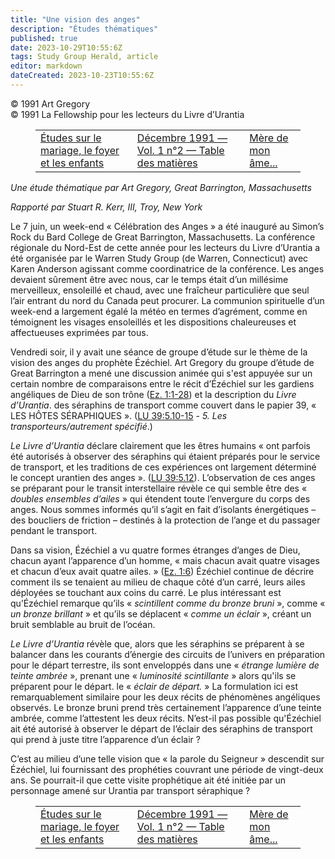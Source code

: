 ```yaml
---
title: "Une vision des anges"
description: "Études thématiques"
published: true
date: 2023-10-29T10:55:6Z
tags: Study Group Herald, article
editor: markdown
dateCreated: 2023-10-23T10:55:6Z
---
```


<p class="v-card v-sheet theme--light grey lighten-3 px-2">© 1991 Art Gregory<br>© 1991 La Fellowship pour les lecteurs du Livre d’Urantia</p>
<figure class="table chapter-navigator">
  <table>
    <tbody>
      <tr>
        <td>
        <a href="/fr/article/Annette_Crawford/Studies_In_Marriage_Home_And_Children">
          <span class="mdi mdi-arrow-left-drop-circle"></span><span class="pl-2">Études sur le mariage, le foyer et les enfants</span>
        </a>
        </td>
        <td>
        <a href="/fr/index/articles_study_group_herald#décembre-1991-vol-1-n°2">
          <span class="mdi mdi-book-open-variant"></span><span class="pl-2">Décembre 1991 — Vol. 1 n°2 — Table des matières</span>
        </a>
        </td>
        <td>
        <a href="/fr/article/Annette_Crawford/Mother_Of_My_Soul">
          <span class="pr-2">Mère de mon âme...</span><span class="mdi mdi-arrow-right-drop-circle"></span>
        </a>
        </td>
      </tr>
    </tbody>
  </table>
</figure>



_Une étude thématique par Art Gregory, Great Barrington, Massachusetts_

_Rapporté par Stuart R. Kerr, III, Troy, New York_

Le 7 juin, un week-end « Célébration des Anges » a été inauguré au Simon’s Rock du Bard College de Great Barrington, Massachusetts. La conférence régionale du Nord-Est de cette année pour les lecteurs du Livre d’Urantia a été organisée par le Warren Study Group (de Warren, Connecticut) avec Karen Anderson agissant comme coordinatrice de la conférence. Les anges devaient sûrement être avec nous, car le temps était d’un millésime merveilleux, ensoleillé et chaud, avec une fraîcheur particulière que seul l’air entrant du nord du Canada peut procurer. La communion spirituelle d’un week-end a largement égalé la météo en termes d’agrément, comme en témoignent les visages ensoleillés et les dispositions chaleureuses et affectueuses exprimées par tous.

Vendredi soir, il y avait une séance de groupe d’étude sur le thème de la vision des anges du prophète Ézéchiel. Art Gregory du groupe d’étude de Great Barrington a mené une discussion animée qui s'est appuyée sur un certain nombre de comparaisons entre le récit d’Ézéchiel sur les gardiens angéliques de Dieu de son trône ([Ez. 1:1-28](/fr/Bible/Ezekiel/1#v1)) et la description du _Livre d’Urantia_. des séraphins de transport comme couvert dans le papier 39, « LES HÔTES SÉRAPHIQUES ». ([LU 39:5.10-15](/fr/The_Urantia_Book/39#p5_10) - _5. Les transporteurs/autrement spécifié_.)

_Le Livre d’Urantia_ déclare clairement que les êtres humains « ont parfois été autorisés à observer des séraphins qui étaient préparés pour le service de transport, et les traditions de ces expériences ont largement déterminé le concept urantien des anges ». ([LU 39:5.12](/fr/The_Urantia_Book/39#p5_12)). L’observation de ces anges se préparant pour le transit interstellaire révèle ce qui semble être des « _doubles ensembles d’ailes_ » qui étendent toute l’envergure du corps des anges. Nous sommes informés qu’il s’agit en fait d’isolants énergétiques – des boucliers de friction – destinés à la protection de l’ange et du passager pendant le transport.

Dans sa vision, Ézéchiel a vu quatre formes étranges d’anges de Dieu, chacun ayant l’apparence d’un homme, « mais chacun avait quatre visages et chacun d’eux avait quatre ailes. » ([Ez. 1:6](/fr/Bible/Ezekiel/1#v6)) Ézéchiel continue de décrire comment ils se tenaient au milieu de chaque côté d’un carré, leurs ailes déployées se touchant aux coins du carré. Le plus intéressant est qu’Ézéchiel remarque qu’ils « _scintillent comme du bronze bruni_ », comme « _un bronze brillant_ » et qu’ils se déplacent « _comme un éclair_ », créant un bruit semblable au bruit de l’océan.

_Le Livre d’Urantia_ révèle que, alors que les séraphins se préparent à se balancer dans les courants d’énergie des circuits de l’univers en préparation pour le départ terrestre, ils sont enveloppés dans une « _étrange lumière de teinte ambrée_ », prenant une « _luminosité scintillante_ » alors qu'ils se préparent pour le départ. le « _éclair de départ._ » La formulation ici est remarquablement similaire pour les deux récits de phénomènes angéliques observés. Le bronze bruni prend très certainement l’apparence d’une teinte ambrée, comme l’attestent les deux récits. N’est-il pas possible qu'Ézéchiel ait été autorisé à observer le départ de l’éclair des séraphins de transport qui prend à juste titre l’apparence d’un éclair ?

C’est au milieu d’une telle vision que « la parole du Seigneur » descendit sur Ézéchiel, lui fournissant des prophéties couvrant une période de vingt-deux ans. Se pourrait-il que cette visite prophétique ait été initiée par un personnage amené sur Urantia par transport séraphique ?



<figure class="table chapter-navigator">
  <table>
    <tbody>
      <tr>
        <td>
        <a href="/fr/article/Annette_Crawford/Studies_In_Marriage_Home_And_Children">
          <span class="mdi mdi-arrow-left-drop-circle"></span><span class="pl-2">Études sur le mariage, le foyer et les enfants</span>
        </a>
        </td>
        <td>
        <a href="/fr/index/articles_study_group_herald#décembre-1991-vol-1-n°2">
          <span class="mdi mdi-book-open-variant"></span><span class="pl-2">Décembre 1991 — Vol. 1 n°2 — Table des matières</span>
        </a>
        </td>
        <td>
        <a href="/fr/article/Annette_Crawford/Mother_Of_My_Soul">
          <span class="pr-2">Mère de mon âme...</span><span class="mdi mdi-arrow-right-drop-circle"></span>
        </a>
        </td>
      </tr>
    </tbody>
  </table>
</figure>
